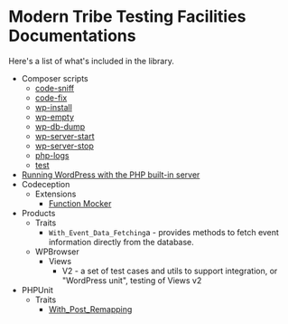 # Modern Tribe Testing Facilities Documentations

Here's a list of what's included in the library.

* Composer scripts
    * [code-sniff](Composer/Scripts.md#code-sniff)
    * [code-fix](Composer/Scripts.md#code-fix)
    * [wp-install](Composer/Scripts.md#wp-install)
    * [wp-empty](Composer/Scripts.md#wp-empty)
    * [wp-db-dump](Composer/Scripts.md#wp-db-dump)
    * [wp-server-start](Composer/Scripts.md#wp-server-start)
    * [wp-server-stop](Composer/Scripts.md#wp-server-stop)
    * [php-logs](Composer/Scripts.md#php-logs)
    * [test](Composer/Scripts.md#test)
* [Running WordPress with the PHP built-in server](Running_WordPress.md)
* Codeception
    * Extensions
        * [Function Mocker](Codeception/Extensions/Function_Mocker.md)
* Products
    * Traits
        * `With_Event_Data_Fetching`a - provides methods to fetch event information directly from the database.
    * WPBrowser
        * Views
            * V2 - a set of test cases and utils to support integration, or "WordPress unit", testing of Views v2
* PHPUnit
    * Traits
        * [With_Post_Remapping](PHPUnit/Traits/With_Post_Remapping.md)